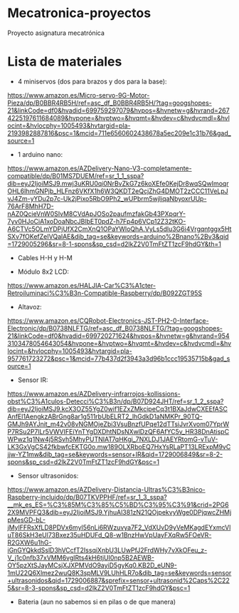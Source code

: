 # Mecatronica-proyectos
Proyecto asignatura mecatrónica


# Lista de materiales

- 4 miniservos (dos para brazos y dos para la base):

https://www.amazon.es/Micro-servo-9G-Motor-Pieza/dp/B0BBR4RB5H/ref=asc_df_B0BBR4RB5H/?tag=googshopes-21&linkCode=df0&hvadid=699759297079&hvpos=&hvnetw=g&hvrand=2674225197611684089&hvpone=&hvptwo=&hvqmt=&hvdev=c&hvdvcmdl=&hvlocint=&hvlocphy=1005493&hvtargid=pla-2193982887816&psc=1&mcid=711e6560602438678a5ec209e1c31b76&gad_source=1

- 1 arduino nano:

https://www.amazon.es/AZDelivery-Nano-V3-completamente-compatible/dp/B01MS7DUEM/ref=sr_1_1_sspa?dib=eyJ2IjoiMSJ9.mwj3uKRU0qi0NrBvZkG7z6koXEfe0KejDr8wqSQwImoqrOHL6lhmGNPjb_HLFnz6VKfX1h6W3QKDT2eQcjZhG4DMOT2zCCC11VeLpJvJ4Zm-yYDu2p7c-Uk2jPixo5RbO9Ph2_wUPbrm5wjliqaNbyoxrUUp-76ArF8MhH7D-nAZ0QcieVnW0SIvM8CVdApJOSo2paufmzfakGb43PXpqrY-7yv0HJoCiA1xoDoaNbcJBlbET0pdZ-h7Fp4p6VCp12Z32tKO-A6CTVc5OLmYDPjUfX2CmXnQ1OPaYWloQhA.VyLs5dlu3G6i4Vrgqntggx5HtSXv7fOKefZeIVQalAE&dib_tag=se&keywords=arduino%2Bnano%2Bv3&qid=1729005296&sr=8-1-spons&sp_csd=d2lkZ2V0TmFtZT1zcF9hdGY&th=1

- Cables H-H y H-M

- Módulo 8x2 LCD:

https://www.amazon.es/HALJIA-Car%C3%A1cter-Retroiluminaci%C3%B3n-Compatible-Raspberry/dp/B092ZGT95S

- Altavoz:

https://www.amazon.es/CQRobot-Electronics-JST-PH2-0-Interface-Electronic/dp/B0738NLFTG/ref=asc_df_B0738NLFTG/?tag=googshopes-21&linkCode=df0&hvadid=699720271624&hvpos=&hvnetw=g&hvrand=9543103478054643054&hvpone=&hvptwo=&hvqmt=&hvdev=c&hvdvcmdl=&hvlocint=&hvlocphy=1005493&hvtargid=pla-957761723272&psc=1&mcid=77b437d2f3943a3d96b1ccc19535715b&gad_source=1

- Sensor IR:

https://www.amazon.es/AZDelivery-infrarrojos-kollissions-obst%C3%A1culos-Detecci%C3%B3n/dp/B07D924JHT/ref=sr_1_2_sspa?dib=eyJ2IjoiMSJ9.kcX3OZ55YgZ0wif1EZxZMkcipeCq3t1BXaJdwCXEEfASCAnfEl1AengkzABrGng8ar1g511rbUbELRT2_lhGdkD1aNMKPr_90TQ-GMJh9AYJnit_m42v08vNGMOjeZbi3VsuBnzfUPqe12dTTsiJvrXvom07YprWP7RSu2P7lLr5VWVIFEiYnTYgDXDhtNDsNXwlDzQF6AfYC5v_HR38DnAtispCWPwz1q1Nw4j5RSvh5MhyPUTNIAT7qHKgi_7NXLDJ1JAEYRtomG-vTuV-LK3GxVgCS42fkbwfcEKTG0o.mw189OLXRboEQ7HxYsRLaPT13LRExpM9vCjjw-YZ1mw&dib_tag=se&keywords=sensor+IR&qid=1729006849&sr=8-2-spons&sp_csd=d2lkZ2V0TmFtZT1zcF9hdGY&psc=1

- Sensor ultrasonidos:

https://www.amazon.es/AZDelivery-Distancia-Ultras%C3%B3nico-Raspberry-incluido/dp/B07TKVPPHF/ref=sr_1_3_sspa?__mk_es_ES=%C3%85M%C3%85%C5%BD%C3%95%C3%91&crid=2PG62X9MVPFQ3&dib=eyJ2IjoiMSJ9.YjhuAl381zN21QOjpekvyWge0DPjqwcZHMjpMesGD-bL-jMylFFRsXfLD8PDVx6myI56nLi6RWzuvya7F2_VdXUvD9yVeMKagdEYxmcVluT86SkH3eUl73Bxez35uHDUFd_Q8-w1BnzHwVpUayFXqRw5FOeVR-R2GXW6u1hG-iGnGYQkkdSslD3hVCcfT2IssqiXnbU3LUwPfJ2FrdWHy7vXkOFeu_z-V_j1c0nfb37xVMM6vgIRts4kH6tjUI0np5B2AEWB-OY5pzXtSJayMCsjXJXPMVdO9ayiD5gyKq0.KB2D_eUN9-1mU22Q6Xlmez2wuQ8K3spMLV9LUhHLR7o&dib_tag=se&keywords=sensor+ultrasonidos&qid=1729006887&sprefix=sensor+ultrasonid%2Caps%2C225&sr=8-3-spons&sp_csd=d2lkZ2V0TmFtZT1zcF9hdGY&psc=1

- Bateria (aun no sabemos si en pilas o de que manera)

